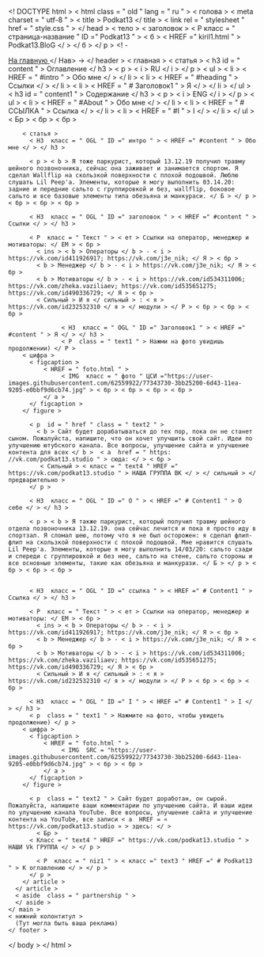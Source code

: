 <! DOCTYPE html >
< html  class = " old " lang = " ru " >
  < голова >
    < meta  charset = " utf-8 " >
    < title > Podkat13 </ title >
    < link  rel = " stylesheet " href = " style.css " >
  </ head >
  < тело  >
    < заголовок >
      < Р  класс = " страница-название " ID =" Podkat13 " > < б > < HREF =" kiril1.html " > Podkat13.BloG </ > </ б > </ р > 
      <! - <nav class = "blog-navigation">
        <a href="index.html"> На главную </a>
      </ Нав> ->
    </ header >
    < главная >
      < статья >
        < h3  id = " content " > Оглавление </ h3 >
        < p > < i > RU </ i > </ p >
        < ul >
          < li >
            < HREF = " #intro " > Обо мне </ > 
          </ li >
          < li >
            < HREF = " #heading " > Ссылки </ > 
          </ li >
          < li >
            < HREF = " # Заголовок1 " > Я </ > 
          </ li >
        </ ul >
          < h3  id = " content1 " > Содержание </ h3 >
        < p > < i > ENG </ i > </ p >
        < ul >
          < li >
            < HREF = " #About " > Обо мне </ > 
          </ li >
          < li >
            < HREF = " # ССЫЛКА " > Ссылка </ > 
          </ li >
          < li >
            < HREF = " #I " > I </ > 
          </ li >
        </ ul >
        < Бр > < бр > < бр >

        < статья >
          < H3  класс = " OGL " ID =" интро " > < HREF =" #content " > Обо мне </ > </ h3 > 

          < p > < b > Я тоже паркурист, который 13.12.19 получил травму шейного позвоночника, сейчас она заживает и занимается спортом. Я сделал Wallflip на скользкой поверхности с плохой подошвой. Люблю слушать Lil Peep'a. Элементы, которые я могу выполнить 03.14.20: задние и передние сальто с группировкой и без, wallflip, боковое сальто и все базовые элементы типа обезьяна и манкураси. </ Б > </ р > < бр > < бр > < бр >

          < H3  класс = " OGL " ID =" заголовок " > < HREF =" #content " > Ссылки </ > </ h3 > 

          < Р  класс = " Текст " > < ет > Ссылки на оператор, менеджер и мотиваторы: </ EM > < бр >
            < ins > < b > Операторы </ b > - < i > https://vk.com/id411926917; https://vk.com/j3e_nik; </ Я > < бр >
            < b > Менеджер </ b > - < i > https://vk.com/j3e_nik; </ Я > < бр >
            < b > Мотиваторы </ b > - < i > https://vk.com/id534311006; https://vk.com/zheka.vaziliaev; https://vk.com/id535651275; https://vk.com/id490336729; </ Я > < бр >
            < Сильный > И я </ сильный > : < я > https://vk.com/id232532310 </ я > </ модули > </ P > < бр > < бр > < бр >

                   < H3  класс = " OGL " ID =" Заголовок1 " > < HREF =" #content " > Я </ > </ h3 > 
                   < P  class = " text1 " > Нажми на фото увидишь продолжении) </ P >
        < цифра >
          < figcaption >
              < HREF = " foto.html " > 
                   < IMG  класс = " фото " ЦСИ ="https://user-images.githubusercontent.com/62559922/77343730-3bb25200-6d43-11ea-9205-e0bbf9d6cb74.jpg" > < бр > < бр > < бр > < бр >
              </ a >     
          </ figcaption >
        </ figure >

          < p  id = " href " class = " text2 " > 
            < b > Сайт будет дорабатываться до тех пор, пока он не станет сыном. Пожалуйста, напишите, что он хочет улучшить свой сайт. Идеи по улучшению ютубского канала. Все вопросы, улучшение сайта и улучшение контента для всех </ b >  < a  href = " https: //vk.com/podkat13.studio " > сюда: </ > < бр >
             < Сильный > < класс = " text4 " HREF =" https://vk.com/podkat13.studio " > НАША ГРУППА ВК </ > </ сильный > </ предварительно > 
          </ p >

          < H3  класс = " OGL " ID =" О " > < HREF =" # Content1 " > О себе </ > </ h3 > 

          < p > < b > Я также паркурист, который получил травму шейного отдела позвоночника 13.12.19. она сейчас лечится и пока я просто иду в спортзал. Я сломал шею, потому что я не был осторожен: я сделал флип-флип на скользкой поверхности с плохой подошвой. Мне нравится слушать Lil Peep'a. Элементы, которые я могу выполнить 14/03/20: сальто сзади и спереди с группировкой и без нее, сальто на стене, сальто стороны и все основные элементы, такие как обезьяна и манкурази. </ Б > </ р > < бр > < бр > < бр >


          < H3  класс = " OGL " ID =" ссылка " > < HREF =" # Content1 " > Ссылка </ > </ h3 > 

          < Р  класс = " Текст " > < ет > Ссылки на оператор, менеджер и мотиваторы: </ EM > < бр >
            < ins > < b > Операторы </ b > - < i > https://vk.com/id411926917; https://vk.com/j3e_nik; </ Я > < бр >
            < b > Менеджер </ b > - < i > https://vk.com/j3e_nik; </ Я > < бр >
            < b > Мотиваторы </ b > - < i > https://vk.com/id534311006; https://vk.com/zheka.vaziliaev; https://vk.com/id535651275; https://vk.com/id490336729; </ Я > < бр >
            < Сильный > И я </ сильный > : < я > https://vk.com/id232532310 </ я > </ модули > </ P > < бр > < бр > < бр >

          < H3  класс = " OGL " ID =" I " > < HREF =" # Content1 " > I </ > </ h3 > 
          < p  class = " text1 " > Нажмите на фото, чтобы увидеть продолжение) </ p >
        < цифра >
          < figcaption >
              < HREF = " foto.html " > 
                   < IMG  SRC = "https://user-images.githubusercontent.com/62559922/77343730-3bb25200-6d43-11ea-9205-e0bbf9d6cb74.jpg" > < бр > < бр >
              </ a >     
          </ figcaption >
        </ figure >

          < p  class = " text2 " > Сайт будет доработан, он сырой. Пожалуйста, напишите ваши комментарии по улучшению сайта. И ваши идеи по улучшению канала YouTube. Все вопросы, улучшение сайта и улучшение контента на YouTube, все записи < а  HREF = « https://vk.com/podkat13.studio » > здесь: </ >
            < Бр >
          < Класс = " text4 " HREF =" https://vk.com/podkat13.studio " > НАШИ Vk ГРУППА </ > </ р > 

            < Р  класс = " niz1 " > < класс =" text3 " HREF =" # Podkat13 " > К оглавлению </ > </ р > 
          </ p >
        </ article >
      </ article >
      < aside  class = " partnership " >
      </ aside >
    </ main >
    < нижний колонтитул >
      (Тут могла быть ваша реклама)
    </ footer >
  </ body >
</ html >
